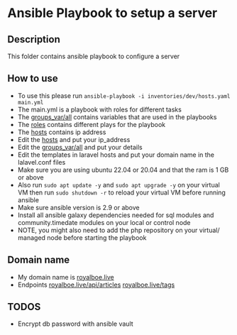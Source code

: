 # Ansible Playbook to setup a server
## Description
This folder contains ansible playbook to configure a server

## How to use
- To use this please run `ansible-playbook -i inventories/dev/hosts.yaml main.yml`
- The main.yml is a playbook with roles for different tasks
- The [groups_var/all](./groups_var/all) contains variables that are used in the playbooks
- The [roles](./roles) contains different plays for the playbook
- The [hosts](./inventories/dev/hosts.yaml) contains ip address
- Edit the [hosts](./inventories/dev/hosts.yaml) and put your ip_address
- Edit the [groups_var/all](./groups_var/all) and put your details
- Edit the templates in laravel hosts and put your domain name in the lalavel.conf files
- Make sure you are using ubuntu 22.04 or 20.04 and that the ram is 1 GB or above
- Also run `sudo apt update -y` and `sudo apt upgrade -y` on your virtual VM then run `sudo shutdown -r` to reload your virtual VM before running ansible
- Make sure ansible version is 2.9 or above
- Install all ansible galaxy dependencies needed for sql modules and community.timedate modules on your local or control node
- NOTE, you might also need to add the php repository on your virtual/ managed node before starting the playbook


## Domain name
- My domain name is [royalboe.live](https://royalboe.live) 
- Endpoints [royalboe.live/api/articles](https://royalboe.live/api/articles) [royalboe.live/tags](https://royalboe.live/api/tags)

## TODOS
- Encrypt db password with ansible vault
